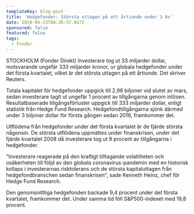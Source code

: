 ```yaml
---
templateKey: blog-post
title: 'Hedgefonder: Största uttagen på ett årtionde under 1 kv'
date: 2020-04-23T08:26:57.047Z
sponsored: false
featured: false
tags:
  - Fonder
---
```

STOCKHOLM (Fonder Direkt) Investerare tog ut 33 miljarder dollar, motsvarande ungefär 333 miljarder kronor, ur globala hedgefonder under det första kvartalet, vilket är det största uttagen på ett årtionde. Det skriver Reuters.

Totala kapitalet för hedgefonder uppgick till 2,96 biljoner vid slutet av mars, sedan investerare tagit ut ungefär 1 procent av tillgångarna genom inlösen. Resultatbaserade tillgångsförluster uppgick till 333 miljarder dollar, enligt statistik från Hedge Fund Research. Hedgefondtillgångarna sjönk därmed under 3 biljoner dollar för första gången sedan 2016, framkommer det.

Utflödena från hedgefonder under det första kvartalet är de fjärde största någonsin. De största utflödena uppmättes under finanskrisen, under det fjärde kvartalet 2008 då investerare tog ut 9 procent av tillgångarna i hedgefonder.

"Investerare reagerade på den kraftigt tilltagande volatiliteten och osäkerheten till följd av den globala coronavirus-pandemin med en historisk kollaps i investerarnas risktolerans och de största kapitaluttagen från hedgefondbranschen sedan finanskrisen", sade Kenneth Heinz, chef för Hedge Fund Research.

Den genomsnittliga hedgefonden backade 9,4 procent under det första kvartalet, framkommer det. Under samma tid föll S&P500-indexet med 19,8 procent.